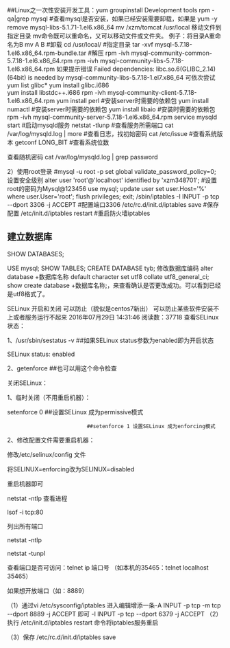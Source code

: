 ##Linux之一次性安装开发工具：yum groupinstall Development tools 
rpm -qa|grep mysql #查看mysql是否安装，如果已经安装需要卸载，如果是
yum -y remove mysql-libs-5.1.71-1.el6.x86_64 
mv /xzm/tomcat  /usr/local 移动文件到指定目录
mv命令既可以重命名，又可以移动文件或文件夹。
例子：将目录A重命名为B
mv A B
 #卸载
cd /usr/local/ #指定目录
tar -xvf mysql-5.7.18-1.el6.x86_64.rpm-bundle.tar
 #解压
rpm -ivh mysql-community-common-5.7.18-1.el6.x86_64.rpm
rpm -ivh mysql-community-libs-5.7.18-1.el6.x86_64.rpm
如果提示错误
Failed dependencies:
	libc.so.6(GLIBC_2.14)(64bit) is needed by mysql-community-libs-5.7.18-1.el7.x86_64
可依次尝试 yum list glibc*
          yum install glibc.i686  
          yum install libstdc++.i686
rpm -ivh mysql-community-client-5.7.18-1.el6.x86_64.rpm
yum install perl #安装server时需要的依赖包
yum install numactl #安装server时需要的依赖包
yum install libaio #安装时需要的依赖包
rpm -ivh mysql-community-server-5.7.18-1.el6.x86_64.rpm
service mysqld start #启动mysqld服务
netstat -tlunp #查看服务所需端口
cat /var/log/mysqld.log | more #查看日志，找初始密码
cat /etc/issue #查看系统版本
getconf LONG_BIT #查看系统位数

查看随机密码
cat /var/log/mysqld.log | grep password

2）使用root登录
#mysql -u root -p
set global validate_password_policy=0; 设置安全级别
alter user 'root'@'localhost' identified by 'xzm348701'; #设置root的密码为Mysql@123456
use mysql;
update user set user.Host='%' where user.User='root';
flush privileges;
exit;
/sbin/iptables -I INPUT -p tcp --dport 3306 -j ACCEPT #配置端口3306
/etc/rc.d/init.d/iptables save #保存配置
/etc/init.d/iptables restart #重启防火墙iptables


## 建立数据库
SHOW DATABASES;

USE mysql;
SHOW TABLES;
CREATE DATABASE tyb;
修改数据库编码
alter database +数据库名称  default character set utf8 collate utf8_general_ci;
 show create database +数据库名称;，来查看确认是否更改成功。可以看到已经是utf8格式了。





SELinux 开启和关闭 可以防止（貌似是centos7新出） 可以防止某些软件安装不上或者服务运行不起来
2016年07月29日 14:31:46
阅读数：37718
查看SELinux状态：

1、/usr/sbin/sestatus -v      ##如果SELinux status参数为enabled即为开启状态

SELinux status:                 enabled

2、getenforce                 ##也可以用这个命令检查

关闭SELinux：

1、临时关闭（不用重启机器）：

setenforce 0                  ##设置SELinux 成为permissive模式

                              ##setenforce 1 设置SELinux 成为enforcing模式

2、修改配置文件需要重启机器：

修改/etc/selinux/config 文件

将SELINUX=enforcing改为SELINUX=disabled

重启机器即可

netstat -ntlp 查看进程
 
lsof -i tcp:80
 
列出所有端口
 
netstat -ntlp

netstat -tunpl

查看端口是否可访问：telnet ip 端口号 
（如本机的35465：telnet localhost 35465）

如果想开放端口（如：8889）

（1）通过vi /etc/sysconfig/iptables 进入编辑增添一条-A INPUT -p tcp -m tcp --dport 8889 -j ACCEPT 即可
 -I INPUT -p tcp --dport 6379  -j ACCEPT 
（2）执行 /etc/init.d/iptables restart 命令将iptables服务重启

（3）保存 /etc/rc.d/init.d/iptables save